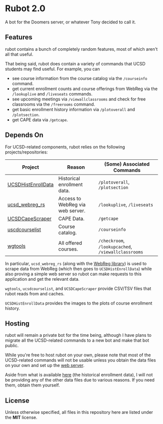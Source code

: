 # Rubot 2.0
A bot for the Doomers server, or whatever Tony decided to call it.

## Features
rubot contains a bunch of completely random features, most of which aren't all that useful.

That being said, rubot does contain a variety of commands that UCSD students may find useful. For example, you can
- see course information from the course catalog via the `/courseinfo` command.
- get current enrollment counts and course offerings from WebReg via the `/lookuplive` and `/liveseats` commands.
- see upcoming meetings via `/viewallclassrooms` and check for free classrooms via the `/freerooms` command.
- get basic enrollment history information via `/plotoverall` and `/plotsection`.
- get CAPE data via `/getcape`.

## Depends On
For UCSD-related components, rubot relies on the following projects/repositories:

| Project                                       | Reason                           | (Some) Associated Commands                          |
|-----------------------------------------------|----------------------------------|-----------------------------------------------------|
| [UCSDHistEnrollData](https://bit.ly/ucsdhist) | Historical enrollment data.      | `/plotoverall`, `/plotsection`                      |
| [ucsd_webreg_rs](https://bit.ly/ucsdwebregrs) | Access to WebReg via web server. | `/lookuplive`, `/liveseats`                         |
| [UCSDCapeScraper](https://bit.ly/3G7kKQf)     | CAPE Data.                       | `/getcape`                                          |
| [uscdcourselist](https://bit.ly/3lwTQHW)      | Course catalog.                  | `/courseinfo`                                       |
| [wgtools](https://bit.ly/3NxLD2h)             | All offered courses.             | `/checkroom`, `/lookupcached`, `/viewallclassrooms` |

In particular, `ucsd_webreg_rs` (along with the [WebReg library](https://github.com/ewang2002/webweg)) is used to
scrape data from WebReg (which then goes to `UCSDHistEnrollData`) while also proving a simple web server so rubot 
can make requests to this application and get the relevant data.

`wgtools`, `ucsdcourselist`, and `UCSDCapeScraper` provide CSV/TSV files that rubot reads from and caches. 

`UCSDHistEnrollData` provides the images to the plots of course enrollment history.

## Hosting
rubot will remain a private bot for the time being, although I have plans to migrate all the UCSD-related commands 
to a new bot and make that bot public.

While you're free to host rubot on your own, please note that most of the UCSD-related commands will not be usable 
unless you obtain the data files on your own and set up the [web server](https://bit.ly/ucsdwebregrs).

Aside from what is available [here](https://bit.ly/ucsdhist) (the historical enrollment data), I will not be 
providing any of the other data files due to various reasons. If you need them, obtain them yourself. 

## License
Unless otherwise specified, all files in this repository here are listed under the **MIT** license.
